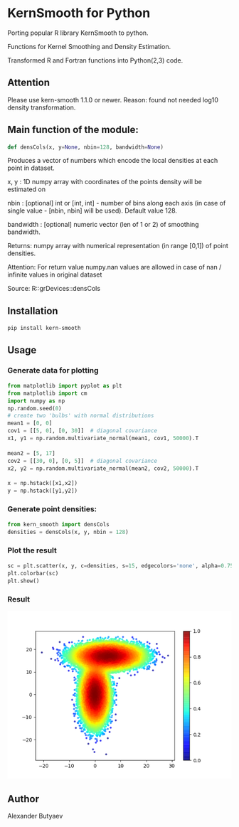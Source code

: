 # KernSmooth for Python
Porting popular R library KernSmooth to python.

Functions for Kernel Smoothing and Density Estimation.

Transformed R and Fortran functions into Python(2,3) code.

## Attention

Please use kern-smooth 1.1.0 or newer.
Reason: found not needed log10 density transformation.

## Main function of the module:

```python
def densCols(x, y=None, nbin=128, bandwidth=None)
```

Produces a vector of numbers which encode the local densities at each point in dataset.

x, y : 1D numpy array with coordinates of the points density will be estimated on

nbin : [optional] int or [int, int] - number of bins along each axis
    (in case of single value - [nbin, nbin] will be used). Default value 128.

bandwidth : [optional] numeric vector (len of 1 or 2) of smoothing bandwidth.

Returns: numpy array with numerical representation (in range [0,1]) of point densities.

Attention: For return value numpy.nan values are allowed in case of nan / infinite values in original dataset 

Source: R::grDevices::densCols

## Installation
```
pip install kern-smooth
```

## Usage

### Generate data for plotting
```python
from matplotlib import pyplot as plt
from matplotlib import cm
import numpy as np
np.random.seed(0)
# create two 'bulbs' with normal distributions
mean1 = [0, 0]
cov1 = [[5, 0], [0, 30]]  # diagonal covariance
x1, y1 = np.random.multivariate_normal(mean1, cov1, 50000).T

mean2 = [5, 17]
cov2 = [[30, 0], [0, 5]]  # diagonal covariance
x2, y2 = np.random.multivariate_normal(mean2, cov2, 50000).T

x = np.hstack([x1,x2])
y = np.hstack([y1,y2])
```

### Generate point densities:
```python
from kern_smooth import densCols
densities = densCols(x, y, nbin = 128)
```

### Plot the result
```python
sc = plt.scatter(x, y, c=densities, s=15, edgecolors='none', alpha=0.75, cmap=cm.jet)
plt.colorbar(sc)
plt.show()
```

### Result
![Result](https://github.com/AlexanderButyaev/kern_smooth/blob/master/example_density.png) 

## Author
Alexander Butyaev
